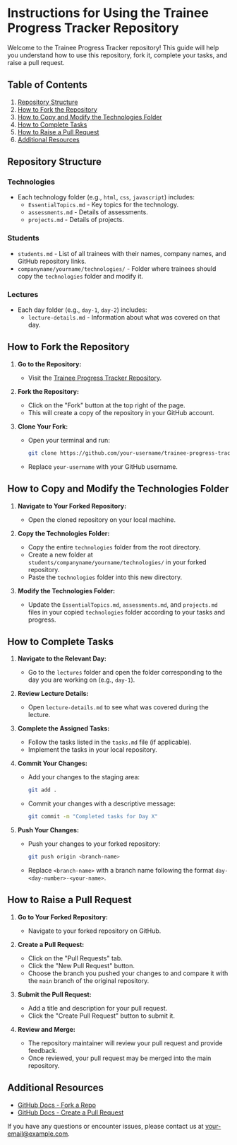 # Instructions for Using the Trainee Progress Tracker Repository

Welcome to the Trainee Progress Tracker repository! This guide will help you understand how to use this repository, fork it, complete your tasks, and raise a pull request.

## Table of Contents
1. [Repository Structure](#repository-structure)
2. [How to Fork the Repository](#how-to-fork-the-repository)
3. [How to Copy and Modify the Technologies Folder](#how-to-copy-and-modify-the-technologies-folder)
4. [How to Complete Tasks](#how-to-complete-tasks)
5. [How to Raise a Pull Request](#how-to-raise-a-pull-request)
6. [Additional Resources](#additional-resources)

## Repository Structure

### Technologies
- Each technology folder (e.g., `html`, `css`, `javascript`) includes:
  - `EssentialTopics.md` - Key topics for the technology.
  - `assessments.md` - Details of assessments.
  - `projects.md` - Details of projects.

### Students
- `students.md` - List of all trainees with their names, company names, and GitHub repository links.
- `companyname/yourname/technologies/` - Folder where trainees should copy the `technologies` folder and modify it.

### Lectures
- Each day folder (e.g., `day-1`, `day-2`) includes:
  - `lecture-details.md` - Information about what was covered on that day.

## How to Fork the Repository

1. **Go to the Repository:**
   - Visit the [Trainee Progress Tracker Repository](https://github.com/your-repository-link).

2. **Fork the Repository:**
   - Click on the "Fork" button at the top right of the page.
   - This will create a copy of the repository in your GitHub account.

3. **Clone Your Fork:**
   - Open your terminal and run:
     ```bash
     git clone https://github.com/your-username/trainee-progress-tracker.git
     ```
   - Replace `your-username` with your GitHub username.

## How to Copy and Modify the Technologies Folder

1. **Navigate to Your Forked Repository:**
   - Open the cloned repository on your local machine.

2. **Copy the Technologies Folder:**
   - Copy the entire `technologies` folder from the root directory.
   - Create a new folder at `students/companyname/yourname/technologies/` in your forked repository.
   - Paste the `technologies` folder into this new directory.

3. **Modify the Technologies Folder:**
   - Update the `EssentialTopics.md`, `assessments.md`, and `projects.md` files in your copied `technologies` folder according to your tasks and progress.

## How to Complete Tasks

1. **Navigate to the Relevant Day:**
   - Go to the `lectures` folder and open the folder corresponding to the day you are working on (e.g., `day-1`).

2. **Review Lecture Details:**
   - Open `lecture-details.md` to see what was covered during the lecture.

3. **Complete the Assigned Tasks:**
   - Follow the tasks listed in the `tasks.md` file (if applicable).
   - Implement the tasks in your local repository.

4. **Commit Your Changes:**
   - Add your changes to the staging area:
     ```bash
     git add .
     ```
   - Commit your changes with a descriptive message:
     ```bash
     git commit -m "Completed tasks for Day X"
     ```

5. **Push Your Changes:**
   - Push your changes to your forked repository:
     ```bash
     git push origin <branch-name>
     ```
   - Replace `<branch-name>` with a branch name following the format `day-<day-number>-<your-name>`.

## How to Raise a Pull Request

1. **Go to Your Forked Repository:**
   - Navigate to your forked repository on GitHub.

2. **Create a Pull Request:**
   - Click on the "Pull Requests" tab.
   - Click the "New Pull Request" button.
   - Choose the branch you pushed your changes to and compare it with the `main` branch of the original repository.

3. **Submit the Pull Request:**
   - Add a title and description for your pull request.
   - Click the "Create Pull Request" button to submit it.

4. **Review and Merge:**
   - The repository maintainer will review your pull request and provide feedback.
   - Once reviewed, your pull request may be merged into the main repository.

## Additional Resources

- [GitHub Docs - Fork a Repo](https://docs.github.com/en/get-started/quickstart/fork-a-repo)
- [GitHub Docs - Create a Pull Request](https://docs.github.com/en/pull-requests/collaborating-with-pull-requests/creating-a-pull-request)

If you have any questions or encounter issues, please contact us at [your-email@example.com](mailto:your-email@example.com).
